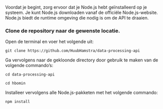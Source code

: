 Voordat je begint, zorg ervoor dat je Node.js hebt geïnstalleerd op je systeem. 
Je kunt Node.js downloaden vanaf de officiële Node.js-website. Node.js biedt de runtime omgeving die nodig is om de API te draaien. 

### Clone de repository naar de gewenste locatie.  

Open de terminal en voer het volgende uit: 

```git clone https://github.com/HuubHamstra/data-processing-api```


Ga vervolgens naar de gekloonde directory door gebruik te maken van de volgende commando’s:

```cd data-processing-api```

```cd hbomin```


Installeer vervolgens alle Node.js-pakketen met het volgende commando: 

```npm install ```
